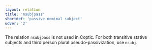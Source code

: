 ```yaml
---
layout: relation
title: 'nsubjpass'
shortdef: 'passive nominal subject'
udver: '2'
---
```


The relation `nsubjpass` is not used in Coptic. For both transitive stative subjects and third person plural pseudo-passivization, use `nsubj`.
<!-- Interlanguage links updated Út zář 29 20:43:23 CEST 2020 -->
